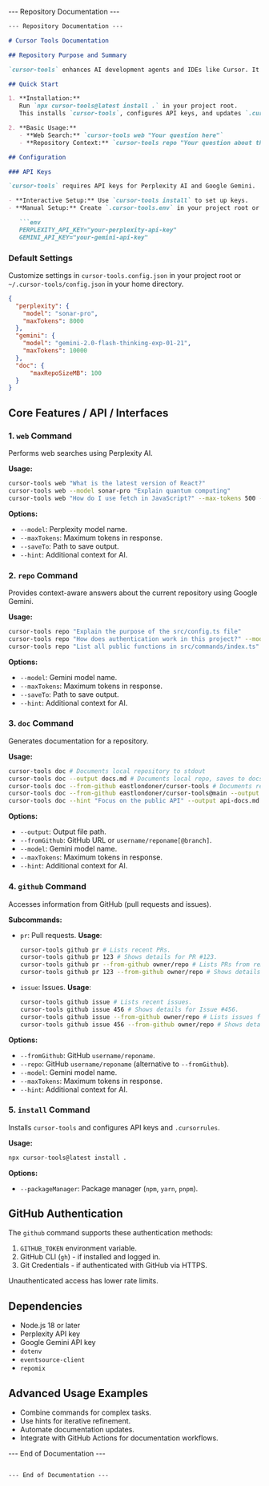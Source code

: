 
--- Repository Documentation ---

```markdown
--- Repository Documentation ---

# Cursor Tools Documentation

## Repository Purpose and Summary

`cursor-tools` enhances AI development agents and IDEs like Cursor. It provides AI-powered web queries and codebase understanding. It integrates with Perplexity AI for web searches and Google Gemini for repository-aware assistance. It is an npm package with a CLI.

## Quick Start

1. **Installation:**
   Run `npx cursor-tools@latest install .` in your project root.
   This installs `cursor-tools`, configures API keys, and updates `.cursorrules`.

2. **Basic Usage:**
   - **Web Search:** `cursor-tools web "Your question here"`
   - **Repository Context:** `cursor-tools repo "Your question about the codebase"`

## Configuration

### API Keys

`cursor-tools` requires API keys for Perplexity AI and Google Gemini.

- **Interactive Setup:** Use `cursor-tools install` to set up keys.
- **Manual Setup:** Create `.cursor-tools.env` in your project root or `~/.cursor-tools/.env` in your home directory.

   ```env
   PERPLEXITY_API_KEY="your-perplexity-api-key"
   GEMINI_API_KEY="your-gemini-api-key"
   ```

### Default Settings

Customize settings in `cursor-tools.config.json` in your project root or `~/.cursor-tools/config.json` in your home directory.

```json
{
  "perplexity": {
    "model": "sonar-pro",
    "maxTokens": 8000
  },
  "gemini": {
    "model": "gemini-2.0-flash-thinking-exp-01-21",
    "maxTokens": 10000
  },
  "doc": {
      "maxRepoSizeMB": 100
  }
}
```

## Core Features / API / Interfaces

### 1. `web` Command

Performs web searches using Perplexity AI.

**Usage:**

```bash
cursor-tools web "What is the latest version of React?"
cursor-tools web --model sonar-pro "Explain quantum computing"
cursor-tools web "How do I use fetch in JavaScript?" --max-tokens 500 --save-to output.txt
```

**Options:**

- `--model`: Perplexity model name.
- `--maxTokens`: Maximum tokens in response.
- `--saveTo`: Path to save output.
- `--hint`: Additional context for AI.

### 2. `repo` Command

Provides context-aware answers about the current repository using Google Gemini.

**Usage:**

```bash
cursor-tools repo "Explain the purpose of the src/config.ts file"
cursor-tools repo "How does authentication work in this project?" --model gemini-pro
cursor-tools repo "List all public functions in src/commands/index.ts" --save-to functions.txt
```

**Options:**

- `--model`: Gemini model name.
- `--maxTokens`: Maximum tokens in response.
- `--saveTo`: Path to save output.
- `--hint`: Additional context for AI.

### 3. `doc` Command

Generates documentation for a repository.

**Usage:**

```bash
cursor-tools doc # Documents local repository to stdout
cursor-tools doc --output docs.md # Documents local repo, saves to docs.md
cursor-tools doc --from-github eastlondoner/cursor-tools # Documents remote GitHub repo to stdout
cursor-tools doc --from-github eastlondoner/cursor-tools@main --output cursor-tools-docs.md # Remote repo, branch and output file.
cursor-tools doc --hint "Focus on the public API" --output api-docs.md # With hint
```

**Options:**

- `--output`: Output file path.
- `--fromGithub`: GitHub URL or `username/reponame[@branch]`.
- `--model`: Gemini model name.
- `--maxTokens`: Maximum tokens in response.
- `--hint`: Additional context for AI.

### 4. `github` Command

Accesses information from GitHub (pull requests and issues).

**Subcommands:**

- `pr`: Pull requests.
   **Usage**:
    ```bash
    cursor-tools github pr # Lists recent PRs.
    cursor-tools github pr 123 # Shows details for PR #123.
    cursor-tools github pr --from-github owner/repo # Lists PRs from remote repository.
    cursor-tools github pr 123 --from-github owner/repo # Shows details of remote PR #123.
    ```
- `issue`: Issues.
   **Usage**:
    ```bash
    cursor-tools github issue # Lists recent issues.
    cursor-tools github issue 456 # Shows details for Issue #456.
    cursor-tools github issue --from-github owner/repo # Lists issues from remote repository.
    cursor-tools github issue 456 --from-github owner/repo # Shows details of remote issue #456.
    ```

**Options:**

- `--fromGithub`: GitHub `username/reponame`.
- `--repo`: GitHub `username/reponame` (alternative to `--fromGithub`).
- `--model`: Gemini model name.
- `--maxTokens`: Maximum tokens in response.
- `--hint`: Additional context for AI.

### 5. `install` Command

Installs `cursor-tools` and configures API keys and `.cursorrules`.

**Usage:**

```bash
npx cursor-tools@latest install .
```

**Options:**

- `--packageManager`: Package manager (`npm`, `yarn`, `pnpm`).

## GitHub Authentication

The `github` command supports these authentication methods:

1. `GITHUB_TOKEN` environment variable.
2. GitHub CLI (`gh`) - if installed and logged in.
3. Git Credentials - if authenticated with GitHub via HTTPS.

Unauthenticated access has lower rate limits.

## Dependencies

- Node.js 18 or later
- Perplexity API key
- Google Gemini API key
- `dotenv`
- `eventsource-client`
- `repomix`

## Advanced Usage Examples

- Combine commands for complex tasks.
- Use hints for iterative refinement.
- Automate documentation updates.
- Integrate with GitHub Actions for documentation workflows.

--- End of Documentation ---
```

--- End of Documentation ---
